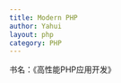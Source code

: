 ```yaml
---
title: Modern PHP
author: Yahui
layout: php
category: PHP
---
```



书名：《高性能PHP应用开发》

<pre style="text-align: left;">
	<span class="image featured"><img src="{{ 'assets/images/other/phphttprequestandresponse.jpg' | relative_url }}" alt="" /></span>
</pre>